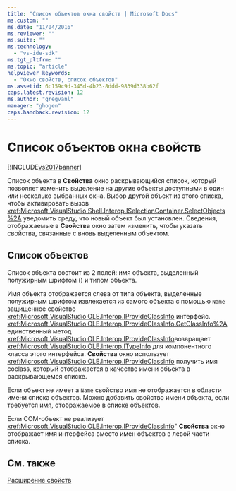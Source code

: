 ```yaml
---
title: "Список объектов окна свойств | Microsoft Docs"
ms.custom: ""
ms.date: "11/04/2016"
ms.reviewer: ""
ms.suite: ""
ms.technology: 
  - "vs-ide-sdk"
ms.tgt_pltfrm: ""
ms.topic: "article"
helpviewer_keywords: 
  - "Окно свойств, список объектов"
ms.assetid: 6c159c9d-345d-4b23-8ddd-9839d338b62f
caps.latest.revision: 12
ms.author: "gregvanl"
manager: "ghogen"
caps.handback.revision: 12
---
```

# Список объектов окна свойств
[!INCLUDE[vs2017banner](../../code-quality/includes/vs2017banner.md)]

Список объекта в **Свойства** окно раскрывающийся список, который позволяет изменить выделение на другие объекты доступными в один или несколько выбранных окна.  Выбор другой объект из этого списка, чтобы активировать вызов <xref:Microsoft.VisualStudio.Shell.Interop.ISelectionContainer.SelectObjects%2A> уведомить среду, что новый объект был установлен.  Сведения, отображаемые в **Свойства** окно затем изменить, чтобы указать свойства, связанные с вновь выделенным объектом.  
  
## Список объектов  
 Список объекта состоит из 2 полей: имя объекта, выделенный полужирным шрифтом \(\) и типом объекта.  
  
 Имя объекта отображается слева от типа объекта, выделенные полужирным шрифтом извлекается из самого объекта с помощью `Name` защищенное свойство  <xref:Microsoft.VisualStudio.OLE.Interop.IProvideClassInfo> интерфейс.  <xref:Microsoft.VisualStudio.OLE.Interop.IProvideClassInfo.GetClassInfo%2A>единственный метод  <xref:Microsoft.VisualStudio.OLE.Interop.IProvideClassInfo>возвращает  <xref:Microsoft.VisualStudio.OLE.Interop.ITypeInfo> для компонентного класса этого интерфейса.  **Свойства** окно использует  <xref:Microsoft.VisualStudio.OLE.Interop.IProvideClassInfo> получить имя coclass, который отображается в качестве имени объекта в раскрывающемся списке.  
  
 Если объект не имеет a `Name` свойство имя не отображается в области имени списка объектов.  Можно добавить свойство имени объекта, если требуется имя, отображаемое в списке объектов.  
  
 Если COM\-объект не реализует <xref:Microsoft.VisualStudio.OLE.Interop.IProvideClassInfo>"  **Свойства** окно отображает имя интерфейса вместо имен объектов в левой части списка.  
  
## См. также  
 [Расширение свойств](../../extensibility/internals/extending-properties.md)